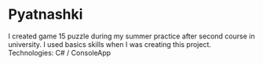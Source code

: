 # Pyatnashki
I created game 15 puzzle during my summer practice after second course in university.
I used basics skills when I was creating this project. 
Technologies: C# / ConsoleApp
